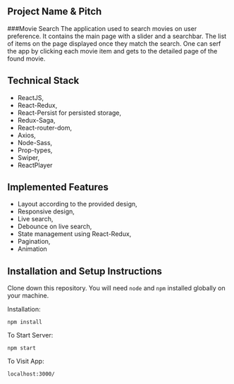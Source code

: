 ## Project Name & Pitch
###Movie Search
The application used to search movies on user preference. It contains the main page with a slider and a searchbar. The list of items on the page displayed once they match the search. One can serf the app by clicking each movie item and gets to the detailed page of the found movie.  

## Technical Stack
* ReactJS, 
* React-Redux,
* React-Persist for persisted storage,
* Redux-Saga,
* React-router-dom,
* Axios,
* Node-Sass,
* Prop-types,
* Swiper,
* ReactPlayer

## Implemented Features
* Layout according to the provided design,
* Responsive design,
* Live search,
* Debounce on live search,
* State management using React-Redux,
* Pagination,
* Animation

## Installation and Setup Instructions

Clone down this repository. You will need `node` and `npm` installed globally on your machine.  

Installation:

`npm install`   

To Start Server:

`npm start`  

To Visit App:

`localhost:3000/`  
 







